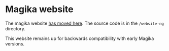 # Magika website

The magika website [has moved here](https://securityresearch.google/magika). The source code is in the `/website-ng` directory.

This website remains up for backwards compatibility with early Magika versions.